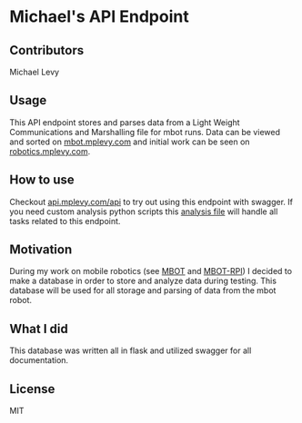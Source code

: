 # Michael's API Endpoint

## Contributors
Michael Levy 

## Usage
This API endpoint stores and parses data from a Light Weight Communications and Marshalling file for mbot runs. Data can be viewed and
sorted on [mbot.mplevy.com](https://mbot.mplevy.com/) and initial work can be seen on [robotics.mplevy.com](https://robotics.mplevy.com/). 

## How to use
Checkout [api.mplevy.com/api](https://api.mplevy.com/api/) to try out using this endpoint with swagger. If you need custom analysis python scripts this [analysis file](https://github.com/levymp/MBOT/blob/feature-documentation-app/documentation/analysis_utils.py) will handle all tasks related to this endpoint.

## Motivation
During my work on mobile robotics (see [MBOT](https://github.com/levymp/MBOT) and [MBOT-RPI](https://github.com/levymp/MBOT-RPI)) I decided to make a database in order to store and analyze data during testing. This database will be used for all storage and parsing of
data from the mbot robot.

## What I did
This database was written all in flask and utilized swagger for all documentation. 

## License
MIT

